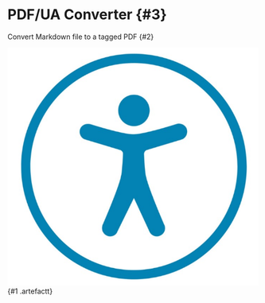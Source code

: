 # PDF/UA Converter {#3}

Convert Markdown file to a tagged PDF {#2}

![Accessibility](pic.jpg "Image") {#1 .artefactt}             